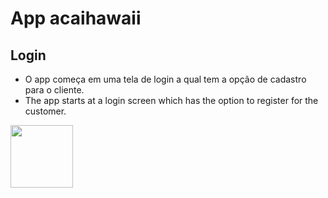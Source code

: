 # App acaihawaii

## Login
- O app começa em uma tela de login a qual tem a opção de cadastro para o cliente.
- The app starts at a login screen which has the option to register for the customer.
<img src="https://i.imgur.com/XyGTMiW.png" width="100px" />
